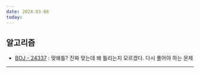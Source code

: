 ```yaml
---
date: 2024-03-08
today:
---
```

## 알고리즘
- [BOJ - 24337](https://www.acmicpc.net/problem/24337) : 맞왜틀? 진짜 맞는데 왜 틀리는지 모르겠다. 다시 풀어야 하는 문제

---


